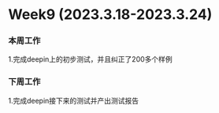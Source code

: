 # Week9 (2023.3.18-2023.3.24)
### 本周工作
1.完成deepin上的初步测试，并且纠正了200多个样例


### 下周工作
1.完成deepin接下来的测试并产出测试报告